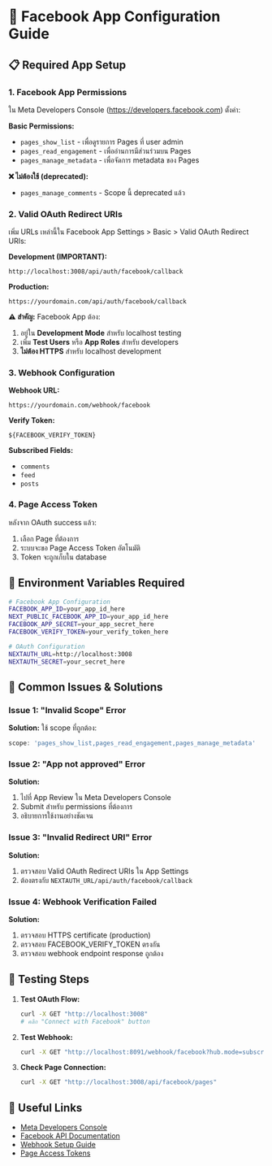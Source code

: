 # 🔧 Facebook App Configuration Guide

## 📋 Required App Setup

### 1. Facebook App Permissions
ใน Meta Developers Console (https://developers.facebook.com) ตั้งค่า:

**Basic Permissions:**
- `pages_show_list` - เพื่อดูรายการ Pages ที่ user admin
- `pages_read_engagement` - เพื่ออ่านการมีส่วนร่วมบน Pages
- `pages_manage_metadata` - เพื่อจัดการ metadata ของ Pages

**❌ ไม่ต้องใช้ (deprecated):**
- `pages_manage_comments` - Scope นี้ deprecated แล้ว

### 2. Valid OAuth Redirect URIs
เพิ่ม URLs เหล่านี้ใน Facebook App Settings > Basic > Valid OAuth Redirect URIs:

**Development (IMPORTANT):**
```
http://localhost:3008/api/auth/facebook/callback
```

**Production:**
```
https://yourdomain.com/api/auth/facebook/callback
```

**⚠️ สำคัญ:** Facebook App ต้อง:
1. อยู่ใน **Development Mode** สำหรับ localhost testing
2. เพิ่ม **Test Users** หรือ **App Roles** สำหรับ developers
3. **ไม่ต้อง HTTPS** สำหรับ localhost development

### 3. Webhook Configuration

**Webhook URL:**
```
https://yourdomain.com/webhook/facebook
```

**Verify Token:**
```
${FACEBOOK_VERIFY_TOKEN}
```

**Subscribed Fields:**
- `comments`
- `feed`
- `posts`

### 4. Page Access Token
หลังจาก OAuth success แล้ว:
1. เลือก Page ที่ต้องการ
2. ระบบจะขอ Page Access Token อัตโนมัติ
3. Token จะถูกเก็บใน database

## 🔧 Environment Variables Required

```bash
# Facebook App Configuration
FACEBOOK_APP_ID=your_app_id_here
NEXT_PUBLIC_FACEBOOK_APP_ID=your_app_id_here
FACEBOOK_APP_SECRET=your_app_secret_here
FACEBOOK_VERIFY_TOKEN=your_verify_token_here

# OAuth Configuration
NEXTAUTH_URL=http://localhost:3008
NEXTAUTH_SECRET=your_secret_here
```

## 🚨 Common Issues & Solutions

### Issue 1: "Invalid Scope" Error
**Solution:** ใช้ scope ที่ถูกต้อง:
```javascript
scope: 'pages_show_list,pages_read_engagement,pages_manage_metadata'
```

### Issue 2: "App not approved" Error
**Solution:** 
1. ไปที่ App Review ใน Meta Developers Console
2. Submit สำหรับ permissions ที่ต้องการ
3. อธิบายการใช้งานอย่างชัดเจน

### Issue 3: "Invalid Redirect URI" Error
**Solution:**
1. ตรวจสอบ Valid OAuth Redirect URIs ใน App Settings
2. ต้องตรงกับ `NEXTAUTH_URL/api/auth/facebook/callback`

### Issue 4: Webhook Verification Failed
**Solution:**
1. ตรวจสอบ HTTPS certificate (production)
2. ตรวจสอบ FACEBOOK_VERIFY_TOKEN ตรงกัน
3. ตรวจสอบ webhook endpoint response ถูกต้อง

## 📝 Testing Steps

1. **Test OAuth Flow:**
   ```bash
   curl -X GET "http://localhost:3008"
   # คลิก "Connect with Facebook" button
   ```

2. **Test Webhook:**
   ```bash
   curl -X GET "http://localhost:8091/webhook/facebook?hub.mode=subscribe&hub.challenge=test&hub.verify_token=${FACEBOOK_VERIFY_TOKEN}"
   ```

3. **Check Page Connection:**
   ```bash
   curl -X GET "http://localhost:3008/api/facebook/pages"
   ```

## 🔗 Useful Links

- [Meta Developers Console](https://developers.facebook.com)
- [Facebook API Documentation](https://developers.facebook.com/docs/graph-api)
- [Webhook Setup Guide](https://developers.facebook.com/docs/graph-api/webhooks)
- [Page Access Tokens](https://developers.facebook.com/docs/pages/access-tokens)
